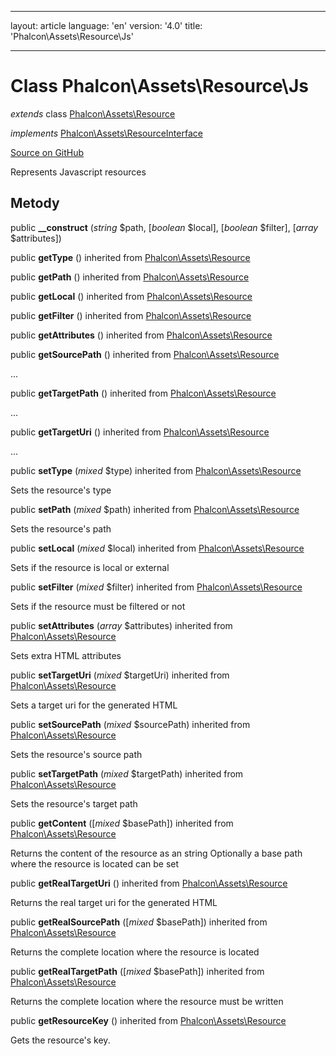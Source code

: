 * * *

layout: article language: 'en' version: '4.0' title: 'Phalcon\Assets\Resource\Js'

* * *

# Class **Phalcon\Assets\Resource\Js**

*extends* class [Phalcon\Assets\Resource](/4.0/en/api/Phalcon_Assets_Resource)

*implements* [Phalcon\Assets\ResourceInterface](/4.0/en/api/Phalcon_Assets_ResourceInterface)

<a href="https://github.com/phalcon/cphalcon/tree/v4.0.0/phalcon/assets/resource/js.zep" class="btn btn-default btn-sm">Source on GitHub</a>

Represents Javascript resources

## Metody

public **__construct** (*string* $path, [*boolean* $local], [*boolean* $filter], [*array* $attributes])

public **getType** () inherited from [Phalcon\Assets\Resource](/4.0/en/api/Phalcon_Assets_Resource)

public **getPath** () inherited from [Phalcon\Assets\Resource](/4.0/en/api/Phalcon_Assets_Resource)

public **getLocal** () inherited from [Phalcon\Assets\Resource](/4.0/en/api/Phalcon_Assets_Resource)

public **getFilter** () inherited from [Phalcon\Assets\Resource](/4.0/en/api/Phalcon_Assets_Resource)

public **getAttributes** () inherited from [Phalcon\Assets\Resource](/4.0/en/api/Phalcon_Assets_Resource)

public **getSourcePath** () inherited from [Phalcon\Assets\Resource](/4.0/en/api/Phalcon_Assets_Resource)

...

public **getTargetPath** () inherited from [Phalcon\Assets\Resource](/4.0/en/api/Phalcon_Assets_Resource)

...

public **getTargetUri** () inherited from [Phalcon\Assets\Resource](/4.0/en/api/Phalcon_Assets_Resource)

...

public **setType** (*mixed* $type) inherited from [Phalcon\Assets\Resource](/4.0/en/api/Phalcon_Assets_Resource)

Sets the resource's type

public **setPath** (*mixed* $path) inherited from [Phalcon\Assets\Resource](/4.0/en/api/Phalcon_Assets_Resource)

Sets the resource's path

public **setLocal** (*mixed* $local) inherited from [Phalcon\Assets\Resource](/4.0/en/api/Phalcon_Assets_Resource)

Sets if the resource is local or external

public **setFilter** (*mixed* $filter) inherited from [Phalcon\Assets\Resource](/4.0/en/api/Phalcon_Assets_Resource)

Sets if the resource must be filtered or not

public **setAttributes** (*array* $attributes) inherited from [Phalcon\Assets\Resource](/4.0/en/api/Phalcon_Assets_Resource)

Sets extra HTML attributes

public **setTargetUri** (*mixed* $targetUri) inherited from [Phalcon\Assets\Resource](/4.0/en/api/Phalcon_Assets_Resource)

Sets a target uri for the generated HTML

public **setSourcePath** (*mixed* $sourcePath) inherited from [Phalcon\Assets\Resource](/4.0/en/api/Phalcon_Assets_Resource)

Sets the resource's source path

public **setTargetPath** (*mixed* $targetPath) inherited from [Phalcon\Assets\Resource](/4.0/en/api/Phalcon_Assets_Resource)

Sets the resource's target path

public **getContent** ([*mixed* $basePath]) inherited from [Phalcon\Assets\Resource](/4.0/en/api/Phalcon_Assets_Resource)

Returns the content of the resource as an string Optionally a base path where the resource is located can be set

public **getRealTargetUri** () inherited from [Phalcon\Assets\Resource](/4.0/en/api/Phalcon_Assets_Resource)

Returns the real target uri for the generated HTML

public **getRealSourcePath** ([*mixed* $basePath]) inherited from [Phalcon\Assets\Resource](/4.0/en/api/Phalcon_Assets_Resource)

Returns the complete location where the resource is located

public **getRealTargetPath** ([*mixed* $basePath]) inherited from [Phalcon\Assets\Resource](/4.0/en/api/Phalcon_Assets_Resource)

Returns the complete location where the resource must be written

public **getResourceKey** () inherited from [Phalcon\Assets\Resource](/4.0/en/api/Phalcon_Assets_Resource)

Gets the resource's key.